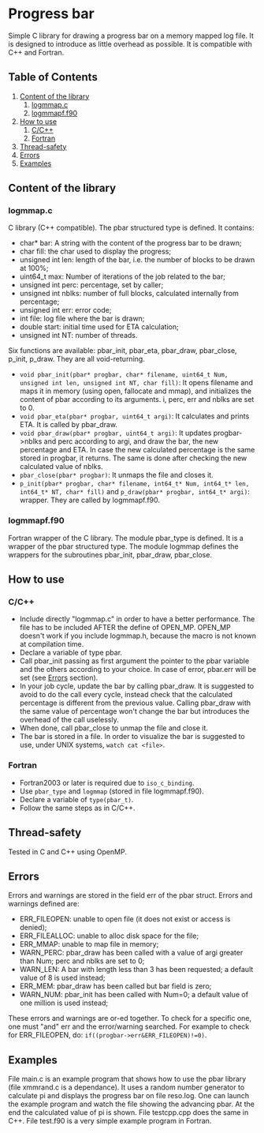 # Progress bar
Simple C library for drawing a progress bar on a memory mapped log file. It is designed to introduce as little overhead as possible. It is compatible with C++ and Fortran.

## Table of Contents
1. [Content of the library](#content)
	1. [logmmap.c](#logmmap.c)
	2. [logmmapf.f90](#logmmapf.f90)
2. [How to use](#howto)
	1. [C/C++](#C)
	2. [Fortran](#F90)
3. [Thread-safety](#Thread)
4. [Errors](#Errors)
5. [Examples](#Examples)
	
## Content of the library <a name="content"></a>
### logmmap.c
C library (C++ compatible).
The pbar structured type is defined. It contains:

* char\* bar: A string with the content of the progress bar to be drawn;
* char fill: the char used to display the progress;
* unsigned int len: length of the bar, i.e. the number of blocks to be drawn at 100%;
* uint64\_t max: Number of iterations of the job related to the bar;
* unsigned int perc: percentage, set by caller;
* unsigned int nblks: number of full blocks, calculated internally from percentage;
* unsigned int err: error code;
* int file: log file where the bar is drawn;
* double start: initial time used for ETA calculation;
* unsigned int NT: number of threads.

Six functions are available: pbar\_init, pbar\_eta, pbar\_draw, pbar\_close, p\_init, p\_draw. They are all void-returning.

* `void pbar_init(pbar* progbar, char* filename, uint64_t Num, unsigned int len, unsigned int NT, char fill)`: It opens filename and maps it in memory (using open, fallocate and mmap), and initializes the content of pbar according to its arguments. i, perc, err and nblks are set to 0.
* `void pbar_eta(pbar* progbar, uint64_t argi)`: It calculates and prints ETA. It is called by pbar\_draw.
* `void pbar_draw(pbar* progbar, uint64_t argi)`: It updates progbar-\>nblks and perc according to argi, and draw the bar, the new percentage and ETA. In case the new calculated percentage is the same stored in progbar, it returns. The same is done after checking the new calculated value of nblks.
* `pbar_close(pbar* progbar)`: It unmaps the file and closes it.
* `p_init(pbar* progbar, char* filename, int64_t* Num, int64_t* len, int64_t* NT, char* fill)` and `p_draw(pbar* progbar, int64_t* argi)`: wrapper. They are called by logmmapf.f90.

### logmmapf.f90
Fortran wrapper of the C library.
The module pbar\_type is defined. It is a wrapper of the pbar structured type.
The module logmmap defines the wrappers for the subroutines pbar\_init, pbar\_draw, pbar\_close. 

## How to use <a name="howto"></a>
### C/C++ <a name="C"></a>
* Include directly "logmmap.c" in order to have a better performance. The file has to be included AFTER the define of OPEN\_MP. OPEN\_MP doesn't work if you include logmmap.h, because the macro is not known at compilation time.
* Declare a variable of type pbar.
* Call pbar\_init passing as first argument the pointer to the pbar variable and the others according to your choice. In case of error, pbar.err will be set (see [Errors](#Errors) section).
* In your job cycle, update the bar by calling pbar\_draw. It is suggested to avoid to do the call every cycle, instead check that the calculated percentage is different from the previous value. Calling pbar\_draw with the same value of percentage won't change the bar but introduces the overhead of the call uselessly.
* When done, call pbar\_close to unmap the file and close it.
* The bar is stored in a file. In order to visualize the bar is suggested to use, under UNIX systems, `watch cat <file>`.

### Fortran <a name="F2003"></a>
* Fortran2003 or later is required due to `iso_c_binding`.
* Use `pbar_type` and `logmmap` (stored in file logmmapf.f90).
* Declare a variable of `type(pbar_t)`.
* Follow the same steps as in C/C++.

## Thread-safety <a name="Thread"></a>
Tested in C and C++ using OpenMP.

## Errors <a name="Errors"></a>
Errors and warnings are stored in the field err of the pbar struct. Errors and warnings defined are:

* ERR\_FILEOPEN: unable to open file (it does not exist or access is denied);
* ERR\_FILEALLOC: unable to alloc disk space for the file;
* ERR\_MMAP: unable to map file in memory;
* WARN\_PERC: pbar\_draw has been called with a value of argi greater than Num; perc and nblks are set to 0;
* WARN\_LEN: A bar with length less than 3 has been requested; a default value of 8 is used instead;
* ERR\_MEM: pbar\_draw has been called but bar field is zero;
* WARN\_NUM: pbar\_init has been called with Num=0; a default value of one million is used instead;

These errors and warnings are or-ed together. To check for a specific one, one must "and" err and the error/warning searched. For example to check for ERR\_FILEOPEN, do: `if((progbar->err&ERR_FILEOPEN)!=0)`.

## Examples <a name="Examples"></a>
File main.c is an example program that shows how to use the pbar library (file xmmrand.c is a dependance). It uses a random number generator to calculate pi and displays the progress bar on file reso.log. One can launch the example program and watch the file showing the advancing pbar. At the end the calculated value of pi is shown.
File testcpp.cpp does the same in C++.
File test.f90 is a very simple example program in Fortran.
